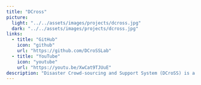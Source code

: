 ```yaml
---
title: "DCross"
picture:
  light: "../../assets/images/projects/dcross.jpg"
  dark: "../../assets/images/projects/dcross.jpg"
links:
  - title: "GitHub"
    icon: "github"
    url: "https://github.com/DCroSSLab"
  - title: "YouTube"
    icon: "youtube"
    url: "https://youtu.be/XwCat9TJUuE"
description: "Disaster Crowd-sourcing and Support System (DCroSS) is a project built for disaster managers to collect data during time critical disaster situations. It placed third in IITB's e-Yantra Innovation Challenge 2020-21. It uses web scraping and chatbots to aggregate data from various sources and provides a dashboard to consume this data."
---
```

